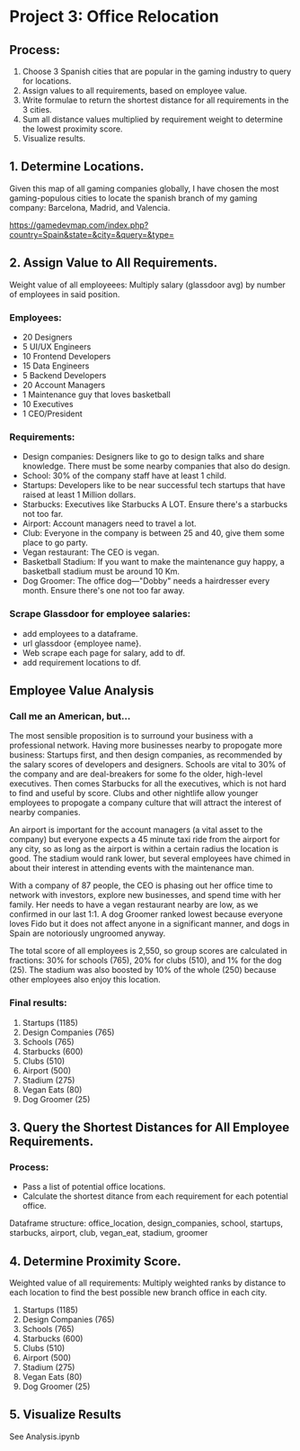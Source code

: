 # Project 3: Office Relocation

## Process: 
1. Choose 3 Spanish cities that are popular in the gaming industry to query for locations.
2. Assign values to all requirements, based on employee value.
3. Write formulae to return the shortest distance for all requirements in the 3 cities.
4. Sum all distance values multiplied by requirement weight to determine the lowest proximity score.
5. Visualize results.

## 1. Determine Locations.

Given this map of all gaming companies globally, I have chosen the most gaming-populous cities to locate the spanish branch of my gaming company: Barcelona, Madrid, and Valencia.

https://gamedevmap.com/index.php?country=Spain&state=&city=&query=&type=

## 2. Assign Value to All Requirements.

Weight value of all employeees: Multiply salary (glassdoor avg) by number of employees in said position.

### Employees:
- 20 Designers
- 5 UI/UX Engineers
- 10 Frontend Developers
- 15 Data Engineers
- 5 Backend Developers
- 20 Account Managers
- 1 Maintenance guy that loves basketball
- 10 Executives
- 1 CEO/President

### Requirements:
- Design companies: Designers like to go to design talks and share knowledge. There must be some nearby companies that also do design.
- School: 30% of the company staff have at least 1 child.
- Startups: Developers like to be near successful tech startups that have raised at least 1 Million dollars.
- Starbucks: Executives like Starbucks A LOT. Ensure there's a starbucks not too far.
- Airport: Account managers need to travel a lot.
- Club: Everyone in the company is between 25 and 40, give them some place to go party.
- Vegan restaurant: The CEO is vegan.
- Basketball Stadium: If you want to make the maintenance guy happy, a basketball stadium must be around 10 Km.
- Dog Groomer: The office dog—"Dobby" needs a hairdresser every month. Ensure there's one not too far away.

### Scrape Glassdoor for employee salaries:
- add employees to a dataframe.
- url glassdoor {employee name}.
- Web scrape each page for salary, add to df.
- add requirement locations to df.

## Employee Value Analysis
### Call me an American, but...
The most sensible proposition is to surround your business with a professional network. Having more businesses nearby to propogate more business: Startups first, and then design companies, as recommended by the salary scores of developers and designers. Schools are vital to 30% of the company and are deal-breakers for some fo the older, high-level executives. Then comes Starbucks for all the executives, which is not hard to find and useful by score. Clubs and other nightlife allow younger employees to propogate a company culture that will attract the interest of nearby companies. 

An airport is important for the account managers (a vital asset to the company) but everyone expects a 45 minute taxi ride from the airport for any city, so as long as the airport is within a certain radius the location is good. The stadium would rank lower, but several employees have chimed in about their interest in attending events with the maintenance man.

With a company of 87 people, the CEO is phasing out her office time to network with investors, explore new businesses, and spend time with her family. Her needs to have a vegan restaurant nearby are low, as we confirmed in our last 1:1. A dog Groomer ranked lowest because everyone loves Fido but it does not affect anyone in a significant manner, and dogs in Spain are notoriously ungroomed anyway.

The total score of all employees is 2,550, so group scores are calculated in fractions: 30% for schools (765), 20% for clubs (510), and 1% for the dog (25). The stadium was also boosted by 10% of the whole (250) because other employees also enjoy this location.

### Final results:
1. Startups (1185)
2. Design Companies (765)
3. Schools (765)
4. Starbucks (600)
5. Clubs (510)
6. Airport (500)
7. Stadium (275)
8. Vegan Eats (80)
9. Dog Groomer (25)

## 3. Query the Shortest Distances for All Employee Requirements.

### Process:
- Pass a list of potential office locations.
- Calculate the shortest ditance from each requirement for each potential office.

Dataframe structure: office_location, design_companies, school, startups, starbucks, airport, club, vegan_eat, stadium, groomer

## 4. Determine Proximity Score.

Weighted value of all requirements: Multiply weighted ranks by distance to each location to find the best possible new branch office in each city.

1. Startups (1185)
2. Design Companies (765)
3. Schools (765)
4. Starbucks (600)
5. Clubs (510)
6. Airport (500)
7. Stadium (275)
8. Vegan Eats (80)
9. Dog Groomer (25)

## 5. Visualize Results
See Analysis.ipynb